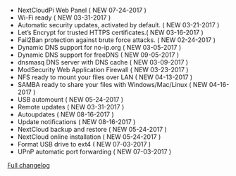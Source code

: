 * NextCloudPi Web Panel ( NEW 07-24-2017 )
* Wi-Fi ready ( NEW 03-31-2017 )
* Automatic security updates, activated by default. ( NEW 03-21-2017 )
* Let’s Encrypt for trusted HTTPS certificates.(  NEW 03-16-2017 )
* Fail2Ban protection against brute force attacks. ( NEW 02-24-2017 )
* Dynamic DNS support for no-ip.org ( NEW 03-05-2017 )
* Dynamic DNS support for freeDNS ( NEW 09-05-2017 )
* dnsmasq DNS server with DNS cache ( NEW 03-09-2017 )
* ModSecurity Web Application Firewall ( NEW 03-23-2017 )
* NFS ready to mount your files over LAN ( NEW 04-13-2017 )
* SAMBA ready to share your files with Windows/Mac/Linux ( NEW 04-16-2017 )
* USB automount ( NEW 05-24-2017 )
* Remote updates ( NEW 03-31-2017 )
* Autoupdates ( NEW 08-16-2017 )
* Update notifications ( NEW 08-16-2017 )
* NextCloud backup and restore ( NEW 05-24-2017 )
* NextCloud online installation ( NEW 05-24-2017 )
* Format USB drive to ext4 ( NEW 07-03-2017 )
* UPnP automatic port forwarding ( NEW 07-03-2017 )

[Full changelog](https://github.com/nextcloud/nextcloudpi/blob/master/changelog.md)